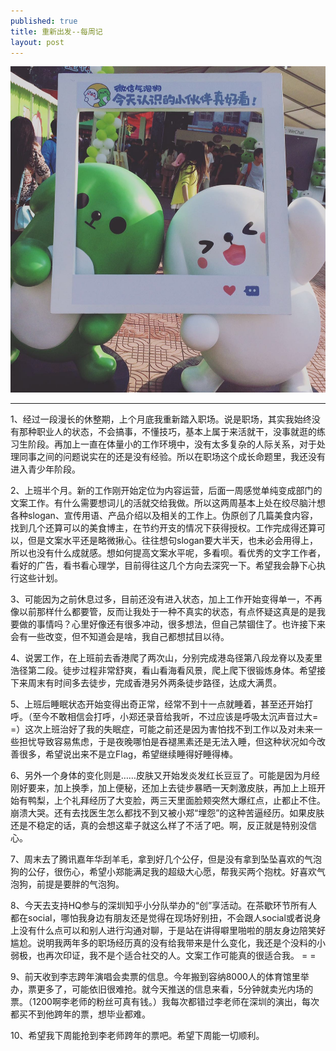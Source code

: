 ```yaml
---
published: true
title: 重新出发--每周记
layout: post
---
```

 [<img src="./public/20161113_001.jpg">](https://muertashi.github.io/public/20161113_001.jpg)

-----------------------------------------

1、经过一段漫长的休整期，上个月底我重新踏入职场。说是职场，其实我始终没有那种职业人的状态，不会搞事，不懂技巧，基本上属于来活就干，没事就逛的练习生阶段。再加上一直在体量小的工作环境中，没有太多复杂的人际关系，对于处理同事之间的问题说实在的还是没有经验。所以在职场这个成长命题里，我还没有进入青少年阶段。

2、上班半个月。新的工作刚开始定位为内容运营，后面一周感觉单纯变成部门的文案工作。有什么需要想词儿的活就交给我做。所以这两周基本上处在绞尽脑汁想各种slogan、宣传用语、产品介绍以及相关的工作上。伪原创了几篇美食内容，找到几个还算可以的美食博主，在节约开支的情况下获得授权。工作完成得还算可以，但是文案水平还是略微揪心。往往想句slogan要大半天，也未必会用得上，所以也没有什么成就感。想如何提高文案水平呢，多看呗。看优秀的文字工作者，看好的广告，看书看心理学，目前得往这几个方向去深究一下。希望我会静下心执行这些计划。

3、可能因为之前休息过多，目前还没有进入状态，加上工作开始变得单一，不再像以前那样什么都要管，反而让我处于一种不真实的状态，有点怀疑这真是的是我要做的事情吗？心里好像还有很多冲动，很多想法，但自己禁锢住了。也许接下来会有一些改变，但不知道会是啥，我自己都想拭目以待。

4、说罢工作，在上班前去香港爬了两次山，分别完成港岛径第八段龙脊以及麦里浩径第二段。徒步过程非常舒爽，看山看海看风景，爬上爬下很锻炼身体。希望接下来周末有时间多去徒步，完成香港另外两条徒步路径，达成大满贯。

5、上班后睡眠状态开始变得出奇正常，经常不到十一点就睡着，甚至还开始打呼。（至今不敢相信会打呼，小郑还录音给我听，不过应该是呼吸太沉声音过大= =）这次上班治好了我的失眠症，可能之前还是因为害怕找不到工作以及对未来一些担忧导致容易焦虑，于是夜晚哪怕是吞褪黑素还是无法入睡，但这种状况如今改善很多，希望说出来不是立Flag，希望继续睡得好睡得棒。

6、另外一个身体的变化则是……皮肤又开始发炎发红长豆豆了。可能是因为月经刚好要来，加上换季，加上便秘，还加上去徒步暴晒一天刺激皮肤，再加上上班开始有鸭梨，上个礼拜经历了大变脸，两三天里面脸颊突然大爆红点，止都止不住。崩溃大哭。还有去找医生怎么都找不到又被小郑“埋怨”的这种苦逼经历。如果皮肤还是不稳定的话，真的会想这辈子就这么样了不活了吧。啊，反正就是特别没信心。

7、周末去了腾讯嘉年华刮羊毛，拿到好几个公仔，但是没有拿到坠坠喜欢的气泡狗的公仔，很伤心，希望小郑能满足我的超级大心愿，帮我买两个抱枕。好喜欢气泡狗，前提是要胖的气泡狗。

8、今天去支持HQ参与的深圳知乎小分队举办的“创”享活动。在茶歇环节所有人都在social，哪怕我身边有朋友还是觉得在现场好别扭，不会跟人social或者说身上没有什么点可以和别人进行沟通对聊，于是站在讲得噼里啪啦的朋友身边陪笑好尴尬。说明我两年多的职场经历真的没有给我带来是什么变化，我还是个没料的小弱极，也再次印证，我不是个适合社交的人。文案工作可能真的很适合我。 = =

9、前天收到李志跨年演唱会卖票的信息。今年搬到容纳8000人的体育馆里举办，票更多了，可能依旧很难抢。就今天推送的信息来看，5分钟就卖光内场的票。（1200啊李老师的粉丝可真有钱。）我每次都错过李老师在深圳的演出，每次都买不到他跨年的票，想毕业都难。

10、希望我下周能抢到李老师跨年的票吧。希望下周能一切顺利。
